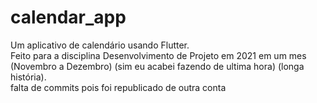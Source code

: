 # calendar_app


Um aplicativo de calendário usando Flutter.
<br/>
Feito para a disciplina Desenvolvimento de Projeto em 2021 em um mes (Novembro a Dezembro) (sim eu acabei fazendo de ultima hora) (longa história).
<br/>
falta de commits pois foi republicado de outra conta
